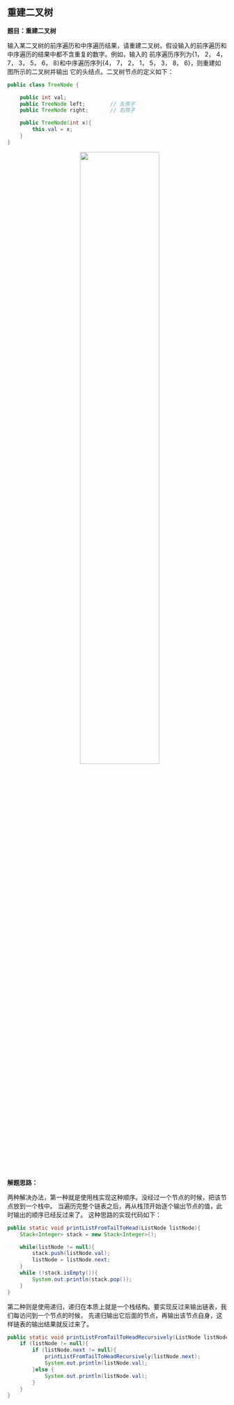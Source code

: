 <link href="markdown.css" rel="stylesheet"></link>

## 重建二叉树
**题目：重建二叉树**    

输入某二叉树的前序遍历和中序遍历结果，请重建二叉树。假设输入的前序遍历和中序遍历的结果中都不含重复的数字。例如，输入的
前序遍历序列为{1， 2， 4， 7， 3， 5， 6， 8}和中序遍历序列{4， 7， 2， 1， 5， 3， 8， 6}，则重建如图所示的二叉树并输出
它的头结点。二叉树节点的定义如下：

```java
public class TreeNode {

    public int val;
    public TreeNode left;        // 左孩子
    public TreeNode right;       // 右孩子

    public TreeNode(int x){
        this.val = x;
    }
}
```
<center class="half">
    <img src="https://github.com/anxiangSir/SwordforOffer/blob/master/src/datastrcture/problem_07/tree.png" width="60%" height="60%">
</center>

**解题思路：**    

两种解决办法，第一种就是使用栈实现这种顺序。没经过一个节点的时候，把该节点放到一个栈中。
当遍历完整个链表之后，再从栈顶开始逐个输出节点的值，此时输出的顺序已经反过来了。
这种思路的实现代码如下：
```java
public static void printListFromTailToHead(ListNode listNode){
    Stack<Integer> stack = new Stack<Integer>();

    while(listNode != null){
        stack.push(listNode.val);
        listNode = listNode.next;
    }
    while (!stack.isEmpty()){
        System.out.println(stack.pop());
    }
}
```
第二种则是使用递归，递归在本质上就是一个栈结构。要实现反过来输出链表，我们每访问到一个节点的时候，
先递归输出它后面的节点，再输出该节点自身，这样链表的输出结果就反过来了。
```java
public static void printListFromTailToHeadRecursively(ListNode listNode){
    if (listNode != null){
        if (listNode.next != null){
            printListFromTailToHeadRecursively(listNode.next);
            System.out.println(listNode.val);
        }else {
            System.out.println(listNode.val);
        }
    }
}
```

